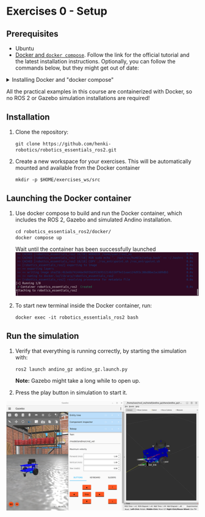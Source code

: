 # Exercises 0 - Setup

## Prerequisites
- Ubuntu
- [Docker and `docker compose`](https://docs.docker.com/engine/install/ubuntu/). Follow the link for the official tutorial
and the latest installation instructions. Optionally, you can follow the commands below, but they might get out of date:

<details>
  <summary>Installing Docker and "docker compose"</summary>

  ### Installing Docker
  ### Firstly follow these steps:
  1. Set up Docker's `apt` repository by running these commands (one-by-one) in a new terminal:
```
# Add Docker's official GPG key:
sudo apt-get update
sudo apt-get install ca-certificates curl
sudo install -m 0755 -d /etc/apt/keyrings
sudo curl -fsSL https://download.docker.com/linux/ubuntu/gpg -o /etc/apt/keyrings/docker.asc
sudo chmod a+r /etc/apt/keyrings/docker.asc

# Add the repository to Apt sources:
echo \
"deb [arch=$(dpkg --print-architecture) signed-by=/etc/apt/keyrings/docker.asc] https://download.docker.com/linux/ubuntu \
$(. /etc/os-release && echo "$VERSION_CODENAME") stable" | \
sudo tee /etc/apt/sources.list.d/docker.list > /dev/null
sudo apt-get update
```
2. Install the Docker packages by running the following command in the same terminal:
```
sudo apt-get install docker-ce docker-ce-cli containerd.io docker-buildx-plugin docker-compose-plugin
```
3. Verify your installation by running this command:
```
sudo docker run hello-world
```

### Follow these next steps to be able to run `docker` commands without "sudo"
1. Create a `docker` user group.
```
sudo groupadd docker
```
2. Add your user to the `docker` group.
```
sudo usermod -aG docker $USER
```
3. Log out and log back in to your system, or run the following command:
```
newgrp docker
```
4. Test that you can run `docker` commands without `sudo`.
```
docker run hello-world
```

### Install `docker-compose`
Run these commands in a new terminal. `docker-compose` will help us run Docker images in an easier way, and it also 
allows running multiple images at the same time.
```
sudo apt-get update
sudo apt-get install docker-compose-plugin
```

### (Optional) If you are running Docker on a Linux machine equipped with an Nvidia GPU and the proper installed drivers
#### Install the Nvidia Container Toolkit by following these steps:
1. Configure the production repository:
```
curl -fsSL https://nvidia.github.io/libnvidia-container/gpgkey | sudo gpg --dearmor -o /usr/share/keyrings/nvidia-container-toolkit-keyring.gpg \
&& curl -s -L https://nvidia.github.io/libnvidia-container/stable/deb/nvidia-container-toolkit.list | \
sed 's#deb https://#deb [signed-by=/usr/share/keyrings/nvidia-container-toolkit-keyring.gpg] https://#g' | \
sudo tee /etc/apt/sources.list.d/nvidia-container-toolkit.list
```
Optionally, configure the repository to use experimental packages:
```
sed -i -e '/experimental/ s/^#//g' /etc/apt/sources.list.d/nvidia-container-toolkit.list
```
2. Update the packages list from the repository:
```
sudo apt-get update
```
3. Install the NVIDIA Container Toolkit packages:
```
sudo apt-get install -y nvidia-container-toolkit
```

#### Configure the Nvidia Container Toolkit for Docker:
1. Configure the container runtime by using the nvidia-ctk command:
```
sudo nvidia-ctk runtime configure --runtime=docker
```
2. Restart the Docker daemon:
```
sudo systemctl restart docker
```  

</details>


All the practical examples in this course are containerized with Docker, so no 
ROS 2 or Gazebo simulation installations are required!

## Installation

1. Clone the repository:

    ```commandline
    git clone https://github.com/henki-robotics/robotics_essentials_ros2.git
    ```

1. Create a new workspace for your exercises. This will be automatically mounted and available from the Docker container
    ```commandline
    mkdir -p $HOME/exercises_ws/src
    ```

## Launching the Docker container

1. Use docker compose to build and run the Docker container, which includes the ROS 2, Gazebo and simulated Andino installation.
    ```commandline
    cd robotics_essentials_ros2/docker/
    docker compose up
    ```

    Wait until the container has been successfully launched
    <img src="/images/docker_compose_up.png" alt="Andino Simulation Screenshot">

1. To start new terminal inside the Docker container, run:
    ```commandline
    docker exec -it robotics_essentials_ros2 bash
    ```

## Run the simulation

1. Verify that everything is running correctly, by starting the simulation with:
    ```commandline
    ros2 launch andino_gz andino_gz.launch.py
    ```

    **Note:** Gazebo might take a long while to open up.

1. Press the play button in simulation to start it.

<img src="/images/andino_sim_screenshot.png" alt="Andino Simulation Screenshot">
